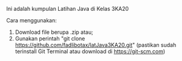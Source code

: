 Ini adalah kumpulan Latihan Java di Kelas 3KA20

Cara menggunakan:

1. Download file berupa .zip atau;
2. Gunakan perintah "git clone https://github.com/fadlibotax/latJava3KA20.git" (pastikan sudah terinstall Git Terminal atau download di https://git-scm.com)

